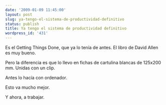 ```yaml
---
date: '2009-01-09 11:45:00'
layout: post
slug: ya-tengo-el-sistema-de-productividad-definitivo
status: publish
title: Ya tengo el sistema de productividad definitivo
wordpress_id: '431'
---
```


Es el Getting Things Done, que ya lo tenía de antes. El libro de David Allen es muy bueno.




Pero la diferencia es que lo llevo en fichas de cartulina blancas de 125x200 mm. Unidas con un clip.




Antes lo hacía con ordenador.




Esto va mucho mejor.




Y ahora, a trabajar.

